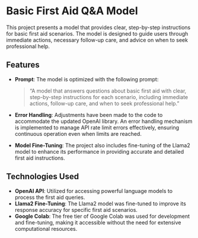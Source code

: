 # Basic First Aid Q&A Model

This project presents a model that provides clear, step-by-step instructions for basic first aid scenarios. The model is designed to guide users through immediate actions, necessary follow-up care, and advice on when to seek professional help.

## Features

- **Prompt**: The model is optimized with the following prompt:

  > “A model that answers questions about basic first aid with clear, step-by-step instructions for each scenario, including immediate actions, follow-up care, and when to seek professional help.”

- **Error Handling**: Adjustments have been made to the code to accommodate the updated OpenAI library. An error handling mechanism is implemented to manage API rate limit errors effectively, ensuring continuous operation even when limits are reached.

- **Model Fine-Tuning**: The project also includes fine-tuning of the Llama2 model to enhance its performance in providing accurate and detailed first aid instructions.

## Technologies Used

- **OpenAI API**: Utilized for accessing powerful language models to process the first aid queries.
- **Llama2 Fine-Tuning**: The Llama2 model was fine-tuned to improve its response accuracy for specific first aid scenarios.
- **Google Colab**: The free tier of Google Colab was used for development and fine-tuning, making it accessible without the need for extensive computational resources.
